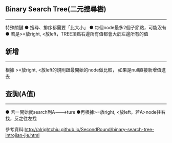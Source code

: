 ## Binary Search Tree(二元搜尋樹)
-------------------------------
特殊關鍵
● 搜尋、排序都需要「比大小」
● 每個node最多2個子節點，可能沒有
● 若是>=放right, <放left，TREE頂點右邊所有值都會大於左邊所有的值

## 新增
-------------------------
根據 >=放right, <放left的規則跟最開始的node做比較， 如果是null直接新增值進去

## 查詢(A值)
---------------------------
● 若一開始就search到A--->ture
●再根據>=放right, <放left，若A>node往右找，反之往左找

參考資料:http://alrightchiu.github.io/SecondRound/binary-search-tree-introjian-jie.html
